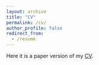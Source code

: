 ```yaml
---
layout: archive
title: "CV"
permalink: /cv/
author_profile: false
redirect_from:
  - /resume
---
```


Here it is a paper version of my <a href="https://cesarbm03.github.io/files/CV.pdf">CV</a>.